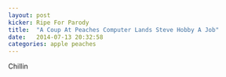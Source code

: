 ```yaml
---
layout: post
kicker:	Ripe For Parody
title:  "A Coup At Peaches Computer Lands Steve Hobby A Job"
date:   2014-07-13 20:32:58
categories: apple peaches
---
```


Chillin